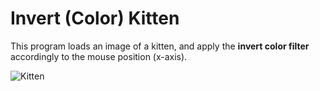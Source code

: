 # Invert (Color) Kitten

This program loads an image of a kitten, and apply the **invert color filter** accordingly to the mouse position (x-axis).

![Kitten](https://github.com/DanielBrito/creative-coding-experiments/blob/master/InvertColorFilter/invert-filter.gif)
